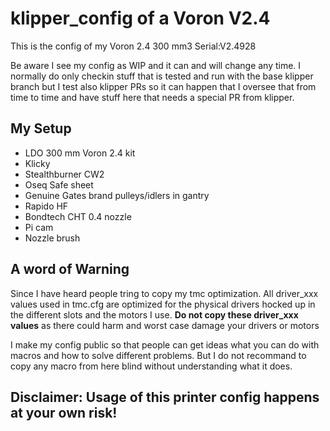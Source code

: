 # klipper_config of a Voron V2.4

This is the config of my Voron 2.4 300 mm3 Serial:V2.4928

Be aware I see my config as WIP and it can and will change any time. I normally do only checkin stuff that is tested and run with the base klipper branch but I test also klipper PRs so it can happen that I oversee that from time to time and have stuff here that needs a special PR from klipper.

## My Setup

* LDO 300 mm Voron 2.4 kit
* Klicky 
* Stealthburner CW2
* Oseq Safe sheet
* Genuine Gates brand pulleys/idlers in gantry
* Rapido HF
* Bondtech CHT 0.4 nozzle
* Pi cam
* Nozzle brush

## A word of Warning
Since I have heard people tring to copy my tmc optimization.
All driver_xxx values used in tmc.cfg are optimized for the physical drivers hocked up in the different slots and the motors I use.
**Do not copy these driver_xxx values** as there could harm and worst case damage your drivers or motors

I make my config public so that people can get ideas what you can do with macros and how to solve different problems. But I do not recommand to copy any macro from here blind without understanding what it does. 

## Disclaimer: Usage of this printer config happens at your own risk!
